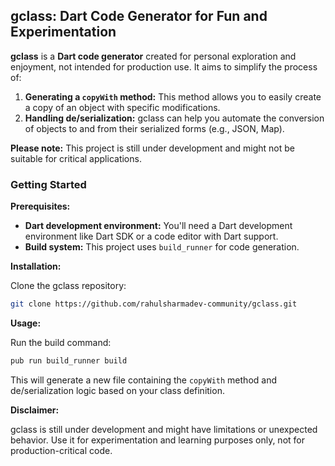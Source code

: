 ## gclass: Dart Code Generator for Fun and Experimentation

**gclass** is a **Dart code generator** created for personal exploration and enjoyment, not intended for production use. It aims to simplify the process of:

1. **Generating a `copyWith` method:** This method allows you to easily create a copy of an object with specific modifications.
2. **Handling de/serialization:** gclass can help you automate the conversion of objects to and from their serialized forms (e.g., JSON, Map).

**Please note:** This project is still under development and might not be suitable for critical applications.

### Getting Started

**Prerequisites:**

* **Dart development environment:** You'll need a Dart development environment like Dart SDK or a code editor with Dart support.
* **Build system:** This project uses `build_runner` for code generation.

**Installation:**

Clone the gclass repository:

   ```bash
   git clone https://github.com/rahulsharmadev-community/gclass.git
   ```
**Usage:**

Run the build command:

   ```bash
   pub run build_runner build
   ```

This will generate a new file containing the `copyWith` method and de/serialization logic based on your class definition.

**Disclaimer:**

gclass is still under development and might have limitations or unexpected behavior. Use it for experimentation and learning purposes only, not for production-critical code.
